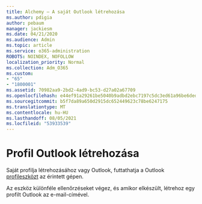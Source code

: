 ```yaml
---
title: Alchemy – A saját Outlook létrehozása
ms.author: pdigia
author: pebaum
manager: jackiesm
ms.date: 04/21/2020
ms.audience: Admin
ms.topic: article
ms.service: o365-administration
ROBOTS: NOINDEX, NOFOLLOW
localization_priority: Normal
ms.collection: Adm_O365
ms.custom:
- "65"
- "1800001"
ms.assetid: 70982aa9-2bd2-4ad9-bc53-d27a02a67709
ms.openlocfilehash: e44ef91a29261be5040b9adbd2ebc7197c5dc3ed61a96be6deda1723bb836580
ms.sourcegitcommit: b5f7da89a650d2915dc652449623c78be6247175
ms.translationtype: MT
ms.contentlocale: hu-HU
ms.lasthandoff: 08/05/2021
ms.locfileid: "53933539"
---
```

# <a name="create-an-outlook-profile"></a>Profil Outlook létrehozása

Saját profilja létrehozásához vagy Outlook, futtathatja a Outlook [profileszközt](https://aka.ms/SaRA-OutlookSetupProfile-Alchemy) az érintett gépen.

Az eszköz különféle ellenőrzéseket végez, és amikor elkészült, létrehoz egy profilt Outlook az e-mail-címével.

